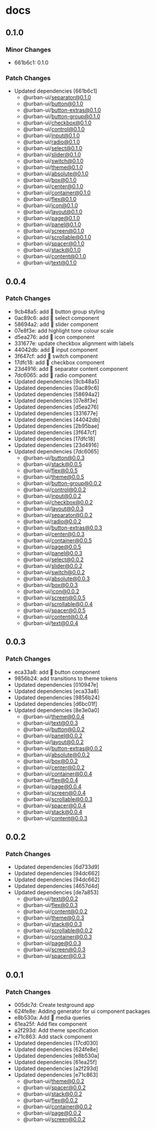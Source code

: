 # docs

## 0.1.0

### Minor Changes

- 661b6c1: 0.1.0

### Patch Changes

- Updated dependencies [661b6c1]
  - @urban-ui/separator@0.1.0
  - @urban-ui/button@0.1.0
  - @urban-ui/button-extras@0.1.0
  - @urban-ui/button-group@0.1.0
  - @urban-ui/checkbox@0.1.0
  - @urban-ui/control@0.1.0
  - @urban-ui/input@0.1.0
  - @urban-ui/radio@0.1.0
  - @urban-ui/select@0.1.0
  - @urban-ui/slider@0.1.0
  - @urban-ui/switch@0.1.0
  - @urban-ui/theme@0.1.0
  - @urban-ui/absolute@0.1.0
  - @urban-ui/box@0.1.0
  - @urban-ui/center@0.1.0
  - @urban-ui/container@0.1.0
  - @urban-ui/flex@0.1.0
  - @urban-ui/icon@0.1.0
  - @urban-ui/layout@0.1.0
  - @urban-ui/page@0.1.0
  - @urban-ui/panel@0.1.0
  - @urban-ui/screen@0.1.0
  - @urban-ui/scrollable@0.1.0
  - @urban-ui/spacer@0.1.0
  - @urban-ui/stack@0.1.0
  - @urban-ui/content@0.1.0
  - @urban-ui/text@0.1.0

## 0.0.4

### Patch Changes

- 9cb48a5: add :rocket: button group styling
- 0ac89c6: add :rocket: select component
- 58694a2: add :rocket: slider component
- 07e8f3e: add highlight tone colour scale
- d5ea276: add :rocket: icon component
- 331677e: update checkbox alignment with labels
- 44042db: add :rocket: input component
- 3f647cf: add :rocket: switch component
- 17dfc18: add :rocket: checkbox component
- 23d4916: add :rocket: separator content component
- 7dc6065: add :rocket: radio component
- Updated dependencies [9cb48a5]
- Updated dependencies [0ac89c6]
- Updated dependencies [58694a2]
- Updated dependencies [07e8f3e]
- Updated dependencies [d5ea276]
- Updated dependencies [331677e]
- Updated dependencies [44042db]
- Updated dependencies [2b95bae]
- Updated dependencies [3f647cf]
- Updated dependencies [17dfc18]
- Updated dependencies [23d4916]
- Updated dependencies [7dc6065]
  - @urban-ui/button@0.0.3
  - @urban-ui/stack@0.0.5
  - @urban-ui/flex@0.0.5
  - @urban-ui/theme@0.0.5
  - @urban-ui/button-group@0.0.2
  - @urban-ui/control@0.0.2
  - @urban-ui/input@0.0.2
  - @urban-ui/checkbox@0.0.2
  - @urban-ui/layout@0.0.3
  - @urban-ui/separator@0.0.2
  - @urban-ui/radio@0.0.2
  - @urban-ui/button-extras@0.0.3
  - @urban-ui/center@0.0.3
  - @urban-ui/container@0.0.5
  - @urban-ui/page@0.0.5
  - @urban-ui/panel@0.0.3
  - @urban-ui/select@0.0.2
  - @urban-ui/slider@0.0.2
  - @urban-ui/switch@0.0.2
  - @urban-ui/absolute@0.0.3
  - @urban-ui/box@0.0.3
  - @urban-ui/icon@0.0.2
  - @urban-ui/screen@0.0.5
  - @urban-ui/scrollable@0.0.4
  - @urban-ui/spacer@0.0.5
  - @urban-ui/content@0.0.4
  - @urban-ui/text@0.0.4

## 0.0.3

### Patch Changes

- eca33a8: add :rocket: button component
- 9856b24: add transitions to theme tokens
- Updated dependencies [010947e]
- Updated dependencies [eca33a8]
- Updated dependencies [9856b24]
- Updated dependencies [d6bc01f]
- Updated dependencies [8e3e0a0]
  - @urban-ui/theme@0.0.4
  - @urban-ui/text@0.0.3
  - @urban-ui/button@0.0.2
  - @urban-ui/panel@0.0.2
  - @urban-ui/layout@0.0.2
  - @urban-ui/button-extras@0.0.2
  - @urban-ui/absolute@0.0.2
  - @urban-ui/box@0.0.2
  - @urban-ui/center@0.0.2
  - @urban-ui/container@0.0.4
  - @urban-ui/flex@0.0.4
  - @urban-ui/page@0.0.4
  - @urban-ui/screen@0.0.4
  - @urban-ui/scrollable@0.0.3
  - @urban-ui/spacer@0.0.4
  - @urban-ui/stack@0.0.4
  - @urban-ui/content@0.0.3

## 0.0.2

### Patch Changes

- Updated dependencies [6d733d9]
- Updated dependencies [94dc662]
- Updated dependencies [94dc662]
- Updated dependencies [4657d4d]
- Updated dependencies [de7a853]
  - @urban-ui/text@0.0.2
  - @urban-ui/flex@0.0.3
  - @urban-ui/content@0.0.2
  - @urban-ui/theme@0.0.3
  - @urban-ui/stack@0.0.3
  - @urban-ui/scrollable@0.0.2
  - @urban-ui/container@0.0.3
  - @urban-ui/page@0.0.3
  - @urban-ui/screen@0.0.3
  - @urban-ui/spacer@0.0.3

## 0.0.1

### Patch Changes

- 005dc7d: Create testground app
- 624fe8e: Adding generator for ui component packages
- e8b530a: Add :rocket: media queries
- 61ea25f: Add flex component
- a2f293d: Add theme specification
- e71c863: Add stack component
- Updated dependencies [17cd030]
- Updated dependencies [624fe8e]
- Updated dependencies [e8b530a]
- Updated dependencies [61ea25f]
- Updated dependencies [a2f293d]
- Updated dependencies [e71c863]
  - @urban-ui/theme@0.0.2
  - @urban-ui/spacer@0.0.2
  - @urban-ui/stack@0.0.2
  - @urban-ui/flex@0.0.2
  - @urban-ui/container@0.0.2
  - @urban-ui/page@0.0.2
  - @urban-ui/screen@0.0.2

